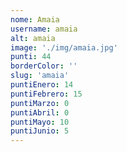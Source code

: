 ```yaml
---
nome: Amaia
username: amaia
alt: amaia
image: './img/amaia.jpg'
punti: 44
borderColor: ''
slug: 'amaia'
puntiEnero: 14
puntiFebrero: 15
puntiMarzo: 0
puntiAbril: 0
puntiMayo: 10
puntiJunio: 5
---
```

